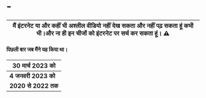 # -


|मैं इंटरनेट या और कहीं भी अश्लील वीडियो नहीं देख सकता और नहीं पढ़ सकता हूं कभी भी।और ना ही इन चीजों को इंटरनेट पर सर्च कर सकता हूं। ⚠️
|---

#### पिछली बार जब मैंने यह किया था।

<div align="center">

|<b>30 मार्च 2023 को</b>
|---
|<b>4 जनवरी 2023 को</b>
|<b>2020 से 2022 तक</b>

